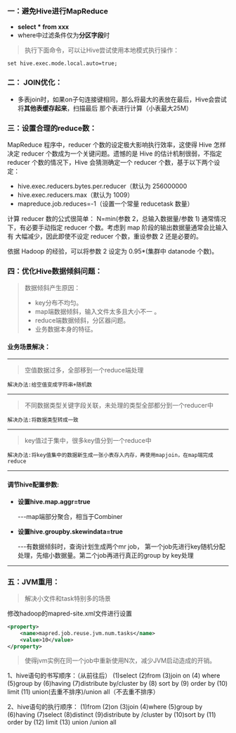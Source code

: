 ### 一：避免Hive进行MapReduce

- **select * from xxx**
- where中过滤条件仅为**分区字段**时

> 执行下面命令，可以让Hive尝试使用本地模式执行操作：

```shell
set hive.exec.mode.local.auto=true;
```

### 二： JOIN优化：

- 多表join时，如果on子句连接键相同，那么将最大的表放在最后，Hive会尝试将**其他表缓存起来**，扫描最后 那个表进行计算（小表最大25M）

### 三：设置合理的reduce数：

MapReduce 程序中，reducer 个数的设定极大影响执行效率，这使得 Hive 怎样决定 reducer 个数成为一个关键问题。遗憾的是 Hive 的估计机制很弱，不指定 reducer 个数的情况下，Hive 会猜测确定一个 reducer 个数，基于以下两个设定：

- hive.exec.reducers.bytes.per.reducer（默认为 256000000
- hive.exec.reducers.max（默认为 1009）
- mapreduce.job.reduces=-1（设置一个常量 reducetask 数量）

计算 reducer 数的公式很简单： N=min(参数 2，总输入数据量/参数 1) 通常情况下，有必要手动指定 reducer 个数。考虑到 map 阶段的输出数据量通常会比输入有 大幅减少，因此即使不设定 reducer 个数，重设参数 2 还是必要的。

依据 Hadoop 的经验，可以将参数 2 设定为 0.95*(集群中 datanode 个数)。

### 四：优化Hive数据倾斜问题：

> 数据倾斜产生原因：
>
> - key分布不均匀。
> - map端数据倾斜，输入文件太多且大小不一 。
> - reduce端数据倾斜，分区器问题。
> - 业务数据本身的特征。



#### 业务场景解决：

---

> 空值数据过多，全部移到一个reduce端处理

`解决办法:给空值变成字符串+随机数`

---

> 不同数据类型关键字段关联，未处理的类型全部都分到一个reducer中

`解决办法:将数据类型转成一致`

---

> key值过于集中，很多key值分到一个reduce中

`解决办法:将key值集中的数据新生成一张小表存入内存，再使用mapjoin，在map端完成reduce`

---

#### 调节hive配置参数:

- **设置hive.map.aggr=true** 

   ---map端部分聚合，相当于Combiner

- **设置hive.groupby.skewindata=true**

   ---有数据倾斜时，查询计划生成两个mr job， 第一个job先进行key随机分配处理，先缩小数据量。第二个job再进行真正的group by key处理

----

### 五：JVM重用：

> 解决小文件和task特别多的场景

修改hadoop的mapred-site.xml文件进行设置

```xml
<property>
    <name>mapred.job.reuse.jvm.num.tasks</name>
    <value>10</value>
</property>

```

> 使得jvm实例在同一个job中重新使用N次，减少JVM启动造成的开销。

1、hive语句的书写顺序：（从前往后）
(1)select
(2)from
(3)join on
(4) where
(5)group by
(6)having
(7)distribute by/cluster by
(8) sort by
(9) order by
(10) limit
(11) union(去重不排序)/union all（不去重不排序）

2、hive语句的执行顺序：
(1)from
(2)on
(3)join
(4)where
(5)group by
(6)having
(7)select
(8)distinct
(9)distribute by /cluster by
(10)sort by
(11) order by
(12) limit
(13) union /union all